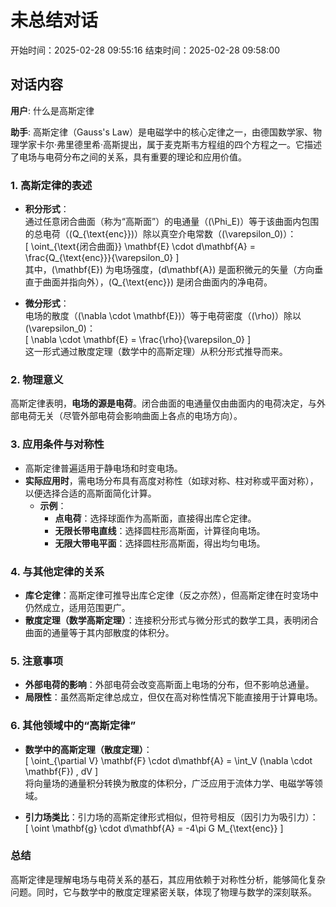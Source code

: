 # 未总结对话
开始时间：2025-02-28 09:55:16
结束时间：2025-02-28 09:58:00

## 对话内容

**用户**: 什么是高斯定律

**助手**: 高斯定律（Gauss's Law）是电磁学中的核心定律之一，由德国数学家、物理学家卡尔·弗里德里希·高斯提出，属于麦克斯韦方程组的四个方程之一。它描述了电场与电荷分布之间的关系，具有重要的理论和应用价值。

### 1. **高斯定律的表述**
- **积分形式**：  
  通过任意闭合曲面（称为“高斯面”）的电通量（\(\Phi_E\)）等于该曲面内包围的总电荷（\(Q_{\text{enc}}\)）除以真空介电常数（\(\varepsilon_0\)）：  
  \[
  \oint_{\text{闭合曲面}} \mathbf{E} \cdot d\mathbf{A} = \frac{Q_{\text{enc}}}{\varepsilon_0}
  \]  
  其中，\(\mathbf{E}\) 为电场强度，\(d\mathbf{A}\) 是面积微元的矢量（方向垂直于曲面并指向外），\(Q_{\text{enc}}\) 是闭合曲面内的净电荷。

- **微分形式**：  
  电场的散度（\(\nabla \cdot \mathbf{E}\)）等于电荷密度（\(\rho\)）除以 \(\varepsilon_0\)：  
  \[
  \nabla \cdot \mathbf{E} = \frac{\rho}{\varepsilon_0}
  \]  
  这一形式通过散度定理（数学中的高斯定理）从积分形式推导而来。

### 2. **物理意义**
高斯定律表明，**电场的源是电荷**。闭合曲面的电通量仅由曲面内的电荷决定，与外部电荷无关（尽管外部电荷会影响曲面上各点的电场方向）。

### 3. **应用条件与对称性**
- 高斯定律普遍适用于静电场和时变电场。  
- **实际应用时**，需电场分布具有高度对称性（如球对称、柱对称或平面对称），以便选择合适的高斯面简化计算。  
  - **示例**：  
    - **点电荷**：选择球面作为高斯面，直接得出库仑定律。  
    - **无限长带电直线**：选择圆柱形高斯面，计算径向电场。  
    - **无限大带电平面**：选择圆柱形高斯面，得出均匀电场。

### 4. **与其他定律的关系**
- **库仑定律**：高斯定律可推导出库仑定律（反之亦然），但高斯定律在时变场中仍然成立，适用范围更广。  
- **散度定理（数学高斯定理）**：连接积分形式与微分形式的数学工具，表明闭合曲面的通量等于其内部散度的体积分。

### 5. **注意事项**
- **外部电荷的影响**：外部电荷会改变高斯面上电场的分布，但不影响总通量。  
- **局限性**：虽然高斯定律总成立，但仅在高对称性情况下能直接用于计算电场。

### 6. **其他领域中的“高斯定律”**
- **数学中的高斯定理（散度定理）**：  
  \[
  \oint_{\partial V} \mathbf{F} \cdot d\mathbf{A} = \int_V (\nabla \cdot \mathbf{F}) \, dV
  \]  
  将向量场的通量积分转换为散度的体积分，广泛应用于流体力学、电磁学等领域。

- **引力场类比**：引力场的高斯定律形式相似，但符号相反（因引力为吸引力）：  
  \[
  \oint \mathbf{g} \cdot d\mathbf{A} = -4\pi G M_{\text{enc}}
  \]

### 总结
高斯定律是理解电场与电荷关系的基石，其应用依赖于对称性分析，能够简化复杂问题。同时，它与数学中的散度定理紧密关联，体现了物理与数学的深刻联系。
